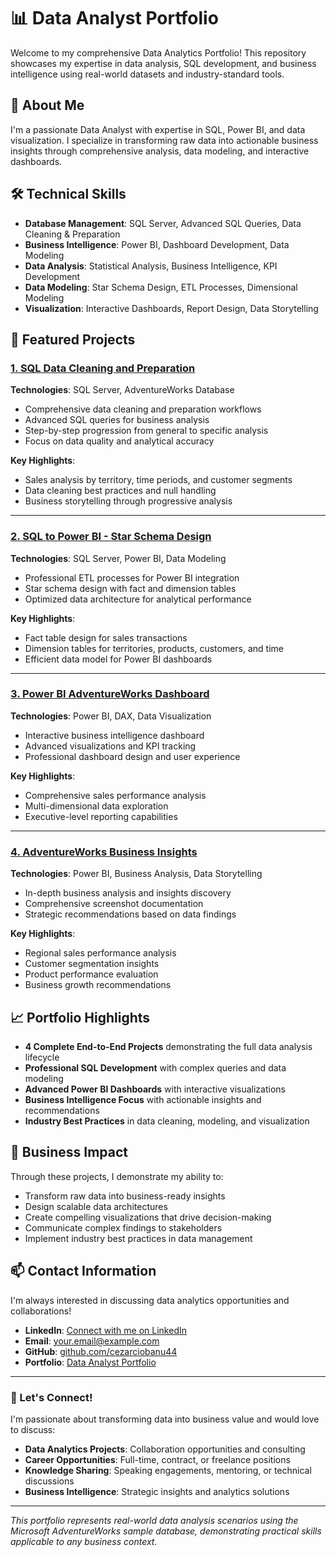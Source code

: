 # 📊 Data Analyst Portfolio

Welcome to my comprehensive Data Analytics Portfolio! This repository showcases my expertise in data analysis, SQL development, and business intelligence using real-world datasets and industry-standard tools.

## 👋 About Me

I'm a passionate Data Analyst with expertise in SQL, Power BI, and data visualization. I specialize in transforming raw data into actionable business insights through comprehensive analysis, data modeling, and interactive dashboards.

## 🛠️ Technical Skills

- **Database Management**: SQL Server, Advanced SQL Queries, Data Cleaning & Preparation
- **Business Intelligence**: Power BI, Dashboard Development, Data Modeling
- **Data Analysis**: Statistical Analysis, Business Intelligence, KPI Development
- **Data Modeling**: Star Schema Design, ETL Processes, Dimensional Modeling
- **Visualization**: Interactive Dashboards, Report Design, Data Storytelling

## 🚀 Featured Projects

### [1. SQL Data Cleaning and Preparation](./1%20SQL%20data%20cleaning%20and%20preparation/)
**Technologies**: SQL Server, AdventureWorks Database
- Comprehensive data cleaning and preparation workflows
- Advanced SQL queries for business analysis
- Step-by-step progression from general to specific analysis
- Focus on data quality and analytical accuracy

**Key Highlights**:
- Sales analysis by territory, time periods, and customer segments
- Data cleaning best practices and null handling
- Business storytelling through progressive analysis

---

### [2. SQL to Power BI - Star Schema Design](./2%20SQL%20to%20Power%20BI/)
**Technologies**: SQL Server, Power BI, Data Modeling
- Professional ETL processes for Power BI integration
- Star schema design with fact and dimension tables
- Optimized data architecture for analytical performance

**Key Highlights**:
- Fact table design for sales transactions
- Dimension tables for territories, products, customers, and time
- Efficient data model for Power BI dashboards

---

### [3. Power BI AdventureWorks Dashboard](./3%20Power%20BI%20AdventureWorks/)
**Technologies**: Power BI, DAX, Data Visualization
- Interactive business intelligence dashboard
- Advanced visualizations and KPI tracking
- Professional dashboard design and user experience

**Key Highlights**:
- Comprehensive sales performance analysis
- Multi-dimensional data exploration
- Executive-level reporting capabilities

---

### [4. AdventureWorks Business Insights](./4%20Insights%20On%20AdventureWorks%20Data/)
**Technologies**: Power BI, Business Analysis, Data Storytelling
- In-depth business analysis and insights discovery
- Comprehensive screenshot documentation
- Strategic recommendations based on data findings

**Key Highlights**:
- Regional sales performance analysis
- Customer segmentation insights
- Product performance evaluation
- Business growth recommendations

## 📈 Portfolio Highlights

- **4 Complete End-to-End Projects** demonstrating the full data analysis lifecycle
- **Professional SQL Development** with complex queries and data modeling
- **Advanced Power BI Dashboards** with interactive visualizations
- **Business Intelligence Focus** with actionable insights and recommendations
- **Industry Best Practices** in data cleaning, modeling, and visualization

## 🎯 Business Impact

Through these projects, I demonstrate my ability to:
- Transform raw data into business-ready insights
- Design scalable data architectures
- Create compelling visualizations that drive decision-making
- Communicate complex findings to stakeholders
- Implement industry best practices in data management

## 📫 Contact Information

I'm always interested in discussing data analytics opportunities and collaborations!

- **LinkedIn**: [Connect with me on LinkedIn](https://linkedin.com/in/your-profile)
- **Email**: your.email@example.com
- **GitHub**: [github.com/cezarciobanu44](https://github.com/cezarciobanu44)
- **Portfolio**: [Data Analyst Portfolio](https://github.com/cezarciobanu44/Data-Analyst-Portfolio)

---

### 🤝 Let's Connect!

I'm passionate about transforming data into business value and would love to discuss:
- **Data Analytics Projects**: Collaboration opportunities and consulting
- **Career Opportunities**: Full-time, contract, or freelance positions
- **Knowledge Sharing**: Speaking engagements, mentoring, or technical discussions
- **Business Intelligence**: Strategic insights and analytics solutions

---

*This portfolio represents real-world data analysis scenarios using the Microsoft AdventureWorks sample database, demonstrating practical skills applicable to any business context.*